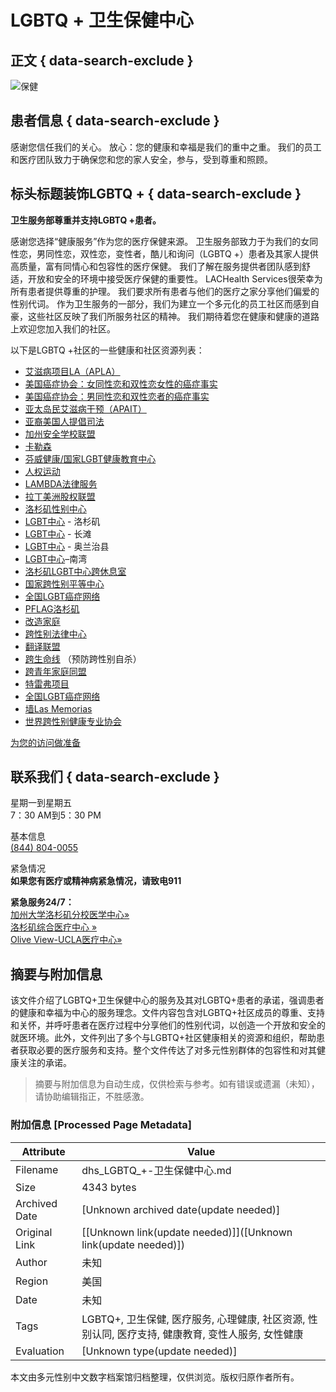 # LGBTQ + 卫生保健中心

## 正文 { data-search-exclude }


![保健](https://dhs.lacounty.gov/harbor-ucla-medical-center/wp-content/uploads/sites/31/2020/07/dhs-logo-negative.png)

## 患者信息 { data-search-exclude }

感谢您信任我们的关心。 放心：您的健康和幸福是我们的重中之重。 我们的员工和医疗团队致力于确保您和您的家人安全，参与，受到尊重和照顾。

## 标头标题装饰LGBTQ + { data-search-exclude }

**卫生服务部尊重并支持LGBTQ +患者。**

感谢您选择“健康服务”作为您的医疗保健来源。 卫生服务部致力于为我们的女同性恋，男同性恋，双性恋，变性者，酷儿和询问（LGBTQ +）患者及其家人提供高质量，富有同情心和包容性的医疗保健。 我们了解在服务提供者团队感到舒适，开放和安全的环境中接受医疗保健的重要性。 LACHealth Services很荣幸为所有患者提供尊重的护理。 我们要求所有患者与他们的医疗之家分享他们偏爱的性别代词。 作为卫生服务的一部分，我们为建立一个多元化的员工社区而感到自豪，这些社区反映了我们所服务社区的精神。 我们期待着您在健康和健康的道路上欢迎您加入我们的社区。

以下是LGBTQ +社区的一些健康和社区资源列表：
- [艾滋病项目LA（APLA）](https://aplahealth.org/)
- [美国癌症协会：女同性恋和双性恋女性的癌症事实](https://www.cancer.org/healthy/find-cancer-early/womens-health/cancer-facts-for-lesbians-and-bisexual-women.html)
- [美国癌症协会：男同性恋和双性恋者的癌症事实](https://www.cancer.org/healthy/find-cancer-early/mens-health/cancer-facts-for-gay-and-bisexual-men.html)
- [亚太岛民艾滋病干预（APAIT）](https://apaitonline.org/)
- [亚裔美国人提倡司法](https://www.advancingjustice-la.org/)
- [加州安全学校联盟](https://www.casafeschools.org/)
- [卡勒森](https://www.carecen-la.org/)
- [芬威健康/国家LGBT健康教育中心](https://fenwayhealth.org/the-fenway-institute/education/the-national-lgbt-health-education-center/)
- [人权运动](https://www.hrc.org/about)
- [LAMBDA法律服务](https://www.lambdalegal.org/)
- [拉丁美洲股权联盟](https://www.latinoequalityalliance.org/)
- [洛杉矶性别中心](https://www.lagendercenter.org/)
- [LGBT中心](https://lalgbtcenter.org/) - 洛杉矶
- [LGBT中心](https://www.centerlb.org/) - 长滩
- [LGBT中心](https://www.lgbtqcenteroc.org/) - 奥兰治县
- [LGBT中心](https://southbaycenter.wixsite.com/southbaylgbtcenter)–南湾
- [洛杉矶LGBT中心跨休息室](https://translounge.org/)
- [国家跨性别平等中心](https://transequality.org/)
- [全国LGBT癌症网络](https://cancer-network.org/)
- [PFLAG洛杉矶](https://pflag.org/)
- [改造家庭](https://www.transformingfamily.org/)
- [跨性别法律中心](https://transgenderlawcenter.org/)
- [翻译联盟](https://www.translatinacoalition.org/)
- [跨生命线](https://translifeline.org/) （预防跨性别自杀）
- [跨青年家庭同盟](https://www.imatyfa.org/)
- [特雷弗项目](https://www.thetrevorproject.org/?gclid=Cj0KCQjwy8f6BRC7ARIsAPIXOjjnnjoR7Vg73CvBR-wSvAOoCOBcO8du-g9cenhzfkfWjlWNCEp-QhQaAguYEALw_wcB)
- [全国LGBT癌症网络](https://cancer-network.org/)
- [墙Las Memorias](https://www.thewalllasmemorias.org/)
- [世界跨性别健康专业协会](https://www.wpath.org/)

[为您的访问做准备](/zh-CN/%E4%BF%9D%E5%81%A5%E4%B8%AD%E5%BF%83/%E6%82%A3%E8%80%85%E4%BF%A1%E6%81%AF/%E4%B8%BA%E6%82%A8%E7%9A%84%E8%AE%BF%E9%97%AE%E5%81%9A%E5%87%86%E5%A4%87/)

## 联系我们 { data-search-exclude }

星期一到星期五  
7：30 AM到5：30 PM  

基本信息  
[(844) 804-0055](tel:844804-0055)  

紧急情况  
**如果您有医疗或精神病紧急情况，请致电911**  

**紧急服务24/7：**  
[加州大学洛杉矶分校医学中心»](https://dhs.lacounty.gov/zh-CN/%E6%B8%AF%E5%8F%A3ucla%E5%8C%BB%E7%96%97%E4%B8%AD%E5%BF%83/)  
[洛杉矶综合医疗中心 »](https://dhs.lacounty.gov/zh-CN/%E5%B0%86%E5%86%9B/)  
[Olive View-UCLA医疗中心»](https://dhs.lacounty.gov/zh-CN/%E5%A5%A5%E5%88%A9%E7%BB%B4%E5%B0%A4/)
<!-- tcd_original_link https://dhs.lacounty.gov/zh-CN/%E4%BF%9D%E5%81%A5%E4%B8%AD%E5%BF%83/%E6%82%A3%E8%80%85%E4%BF%A1%E6%81%AF/%E4%B8%BA%E6%82%A8%E7%9A%84%E8%AE%BF%E9%97%AE%E5%81%9A%E5%87%86%E5%A4%87/LGBTQ/ -->


## 摘要与附加信息

<!-- tcd_abstract -->
该文件介绍了LGBTQ+卫生保健中心的服务及其对LGBTQ+患者的承诺，强调患者的健康和幸福为中心的服务理念。文件内容包含对LGBTQ+社区成员的尊重、支持和关怀，并呼吁患者在医疗过程中分享他们的性别代词，以创造一个开放和安全的就医环境。此外，文件列出了多个与LGBTQ+社区健康相关的资源和组织，帮助患者获取必要的医疗服务和支持。整个文件传达了对多元性别群体的包容性和对其健康关注的承诺。
<!-- tcd_abstract_end -->

> 摘要与附加信息为自动生成，仅供检索与参考。如有错误或遗漏（未知），请协助编辑指正，不胜感激。

### 附加信息 [Processed Page Metadata]

| Attribute       | Value                                  |
|-----------------|----------------------------------------|
| Filename        | dhs_LGBTQ_+-卫生保健中心.md                             |
| Size            | 4343 bytes                           |
| Archived Date   | [Unknown archived date(update needed)]                             |
| Original Link   | [[Unknown link(update needed)]]([Unknown link(update needed)])                       |
| Author          | 未知                               |
| Region          | 美国                               |
| Date            | 未知                                 |
| Tags            | LGBTQ+, 卫生保健, 医疗服务, 心理健康, 社区资源, 性别认同, 医疗支持, 健康教育, 变性人服务, 女性健康                                 |
| Evaluation            | [Unknown type(update needed)]                                 |
<!-- tcd_table_end -->

本文由多元性别中文数字档案馆归档整理，仅供浏览。版权归原作者所有。
